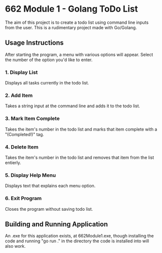 # 662 Module 1 - Golang ToDo List
The aim of this project is to create a todo list using command line inputs from the user. This is a rudimentary project made with Go/Golang.

## Usage Instructions
After starting the program, a menu with various options will appear. Select the number of the option you'd like to enter.

### 1. Display List
Displays all tasks currently in the todo list.

### 2. Add Item
Takes a string input at the command line and adds it to the todo list.

### 3. Mark Item Complete
Takes the item's number in the todo list and marks that item complete with a "(Completed!)" tag.

### 4. Delete Item
Takes the item's number in the todo list and removes that item from the list entierly.

### 5. Display Help Menu
Displays text that explains each menu option.

### 6. Exit Program
Closes the program without saving todo list.

## Building and Running Application
An .exe for this application exists, at 662Module1.exe, though installing the code and running "go run ." in the directory the code is installed into will also work.
